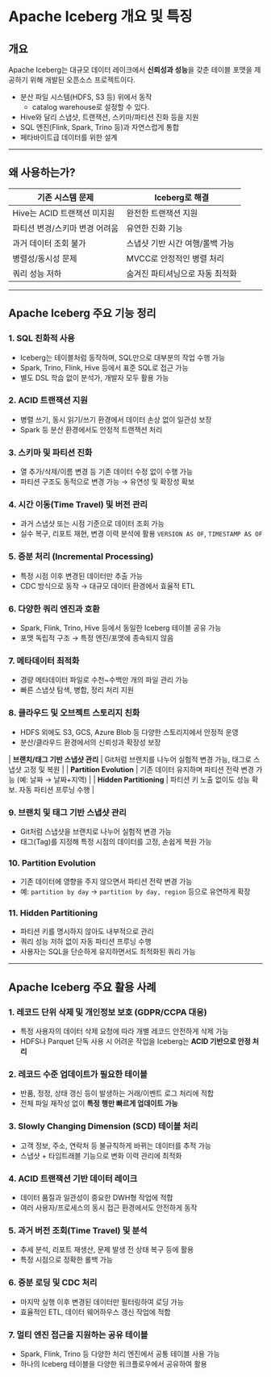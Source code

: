 
# Apache Iceberg 개요 및 특징

## 개요
Apache Iceberg는 대규모 데이터 레이크에서 **신뢰성과 성능**을 갖춘 테이블 포맷을 제공하기 위해 개발된 오픈소스 프로젝트이다.

- 분산 파일 시스템(HDFS, S3 등) 위에서 동작
  - catalog warehouse로 설정할 수 있다.
- Hive와 달리 스냅샷, 트랜잭션, 스키마/파티션 진화 등을 지원
- SQL 엔진(Flink, Spark, Trino 등)과 자연스럽게 통합
- 페타바이트급 데이터를 위한 설계

---

## 왜 사용하는가?

| 기존 시스템 문제 | Iceberg로 해결 |
|------------------|----------------|
| Hive는 ACID 트랜잭션 미지원 | 완전한 트랜잭션 지원 |
| 파티션 변경/스키마 변경 어려움 | 유연한 진화 기능 |
| 과거 데이터 조회 불가 | 스냅샷 기반 시간 여행/롤백 가능 |
| 병렬성/동시성 문제 | MVCC로 안정적인 병렬 처리 |
| 쿼리 성능 저하 | 숨겨진 파티셔닝으로 자동 최적화 |

--- 

## Apache Iceberg 주요 기능 정리

### 1. SQL 친화적 사용
- Iceberg는 테이블처럼 동작하며, SQL만으로 대부분의 작업 수행 가능
- Spark, Trino, Flink, Hive 등에서 표준 SQL로 접근 가능
- 별도 DSL 학습 없이 분석가, 개발자 모두 활용 가능

### 2. ACID 트랜잭션 지원
- 병렬 쓰기, 동시 읽기/쓰기 환경에서 데이터 손상 없이 일관성 보장
- Spark 등 분산 환경에서도 안정적 트랜잭션 처리

### 3. 스키마 및 파티션 진화
- 열 추가/삭제/이름 변경 등 기존 데이터 수정 없이 수행 가능
- 파티션 구조도 동적으로 변경 가능 → 유연성 및 확장성 확보

### 4. 시간 이동(Time Travel) 및 버전 관리
- 과거 스냅샷 또는 시점 기준으로 데이터 조회 가능
- 실수 복구, 리포트 재현, 변경 이력 분석에 활용
`VERSION AS OF`, `TIMESTAMP AS OF`

### 5. 증분 처리 (Incremental Processing)
- 특정 시점 이후 변경된 데이터만 추출 가능
- CDC 방식으로 동작 → 대규모 데이터 환경에서 효율적 ETL

### 6. 다양한 쿼리 엔진과 호환
- Spark, Flink, Trino, Hive 등에서 동일한 Iceberg 테이블 공유 가능
- 포맷 독립적 구조 → 특정 엔진/포맷에 종속되지 않음

### 7. 메타데이터 최적화
- 경량 메타데이터 파일로 수천~수백만 개의 파일 관리 가능
- 빠른 스냅샷 탐색, 병합, 정리 처리 지원

### 8. 클라우드 및 오브젝트 스토리지 친화
- HDFS 외에도 S3, GCS, Azure Blob 등 다양한 스토리지에서 안정적 운영
- 분산/클라우드 환경에서의 신뢰성과 확장성 보장

| **브랜치/태그 기반 스냅샷 관리** | Git처럼 브랜치를 나누어 실험적 변경 가능, 태그로 스냅샷 고정 및 복원 |
| **Partition Evolution** | 기존 데이터 유지하며 파티션 전략 변경 가능 (예: 날짜 → 날짜+지역) |
| **Hidden Partitioning** | 파티션 키 노출 없이도 성능 확보. 자동 파티션 프루닝 수행 |

### 9. 브랜치 및 태그 기반 스냅샷 관리
- Git처럼 스냅샷을 브랜치로 나누어 실험적 변경 가능
- 태그(Tag)를 지정해 특정 시점의 데이터를 고정, 손쉽게 복원 가능

### 10. Partition Evolution
- 기존 데이터에 영향을 주지 않으면서 파티션 전략 변경 가능
- 예: `partition by day` → `partition by day, region` 등으로 유연하게 확장

### 11. Hidden Partitioning
- 파티션 키를 명시하지 않아도 내부적으로 관리
- 쿼리 성능 저하 없이 자동 파티션 프루닝 수행
- 사용자는 SQL을 단순하게 유지하면서도 최적화된 쿼리 가능

---

## Apache Iceberg 주요 활용 사례

### 1. 레코드 단위 삭제 및 개인정보 보호 (GDPR/CCPA 대응)
- 특정 사용자의 데이터 삭제 요청에 따라 개별 레코드 안전하게 삭제 가능
- HDFS나 Parquet 단독 사용 시 어려운 작업을 Iceberg는 **ACID 기반으로 안정 처리**

### 2. 레코드 수준 업데이트가 필요한 테이블
- 반품, 정정, 상태 갱신 등이 발생하는 거래/이벤트 로그 처리에 적합
- 전체 파일 재작성 없이 **특정 행만 빠르게 업데이트 가능**

### 3. Slowly Changing Dimension (SCD) 테이블 처리
- 고객 정보, 주소, 연락처 등 불규칙하게 바뀌는 데이터를 추적 가능
- 스냅샷 + 타임트래블 기능으로 변화 이력 관리에 최적화

### 4. ACID 트랜잭션 기반 데이터 레이크
- 데이터 품질과 일관성이 중요한 DWH형 작업에 적합
- 여러 사용자/프로세스의 동시 접근 환경에서도 안전하게 동작

### 5. 과거 버전 조회(Time Travel) 및 분석
- 추세 분석, 리포트 재생산, 문제 발생 전 상태 복구 등에 활용
- 특정 시점으로 정확한 롤백 가능

### 6. 증분 로딩 및 CDC 처리
- 마지막 실행 이후 변경된 데이터만 필터링하여 로딩 가능
- 효율적인 ETL, 데이터 웨어하우스 갱신 작업에 적합

### 7. 멀티 엔진 접근을 지원하는 공유 테이블
- Spark, Flink, Trino 등 다양한 처리 엔진에서 공통 테이블 사용 가능
- 하나의 Iceberg 테이블을 다양한 워크플로우에서 공유하여 활용

